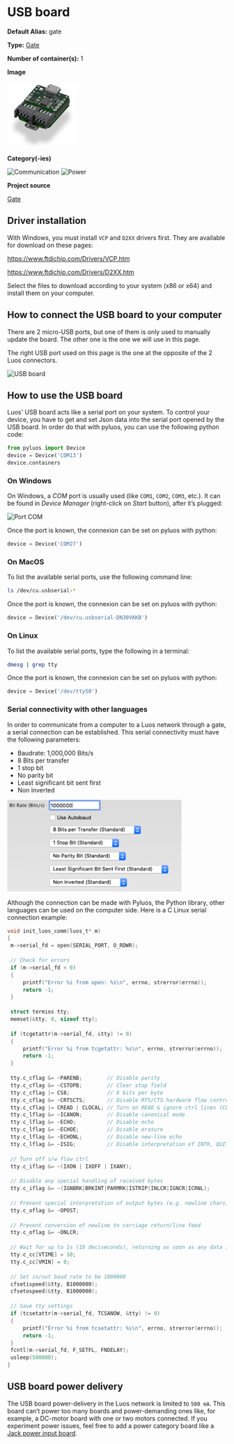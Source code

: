 # USB board
<div class="cust_sheet" markdown="1">
<p class="cust_sheet-title" markdown="1"><strong>Default Alias:</strong> gate</p>
<p class="cust_sheet-title" markdown="1"><strong>Type:</strong> <a href="../../high/containers_list/gate.md">Gate</a></p>
<p class="cust_sheet-title" markdown="1"><strong>Number of container(s):</strong> 1</p>
<p class="cust_sheet-title" markdown="1"><strong>Image</strong></p>
<p class="cust_indent" markdown="1"><img height="150" src="../../../_assets/img/usb-container.png"></p>
<p class="cust_sheet-title" markdown="1"><strong>Category(-ies)</strong></p>
<p class="cust_indent" markdown="1">
<img height="50" src="../../../_assets/img/sticker-communication.png" title="Communication">
<img height="50" src="../../../_assets/img/sticker-power.png" title="Power">
</p>
<p class="cust_sheet-title" markdown="1"><strong>Project source </strong></p>
<a class="github-button" data-size="large" aria-label="Star Luos-io/Luos on GitHub" href="https://github.com/Luos-io/Examples/tree/master/Projects/l0/Gate" target="_blank">Gate</a>
</div>

## Driver installation
With Windows, you must install `VCP` and `D2XX` drivers first. They are available for download on these pages:

<a href="https://www.ftdichip.com/Drivers/VCP.htm" target="_blank">https://www.ftdichip.com/Drivers/VCP.htm</a>

<a href="https://www.ftdichip.com/Drivers/D2XX.htm" target="_blank">https://www.ftdichip.com/Drivers/D2XX.htm</a>

Select the files to download according to your system (x86 or x64) and install them on your computer.


## How to connect the USB board to your computer
There are 2 micro-USB ports, but one of them is only used to manually update the board. The other one is the one we will use in this page.

The right USB port used on this page is the one at the opposite of the 2 Luos connectors.

![USB board](../../../_assets/img/usb-1.jpg)

## How to use the USB board
Luos' USB board acts like a serial port on your system.
To control your device, you have to get and set Json data into the serial port opened by the USB board. In order do that with pyluos, you can use the following python code:

```python
from pyluos import Device
device = Device('COM13')
device.containers
```

### On Windows
On Windows, a *COM* port is usually used (like `COM1`, `COM2`, `COM3`, etc.). It can be found in *Device Manager* (right-click on *Start* button), after it’s plugged:

![Port COM](../../../_assets/img/usb-2.png)

Once the port is known, the connexion can be set on pyluos with python:

```python
device = Device('COM27')
```

### On MacOS
To list the available serial ports, use the following command line:

```bash
ls /dev/cu.usbserial-*
```

Once the port is known, the connexion can be set on pyluos with python:

```python
device = Device('/dev/cu.usbserial-DN30VKKB')
```

### On Linux
To list the available serial ports, type the following in a terminal:

```bash
dmesg | grep tty
```

Once the port is known, the connexion can be set on pyluos with python:

```python
device = Device('/dev/ttyS0')
```


### Serial connectivity with other languages

In order to communicate from a computer to a Luos network through a gate, a serial connection can be established. This serial connectivity must have the following parameters:

 - Baudrate: 1,000,000 Bits/s
 - 8 Bits per transfer
 - 1 stop bit
 - No parity bit
 - Least significant bit sent first
 - Non inverted

 ![](../../../_assets/img/serial-configuration.png)

 Although the connection can be made with Pyluos, the Python library, other languages can be used on the computer side. Here is a C Linux serial connection example:

 ```C
void init_luos_comm(luos_t* m)
{
  m->serial_fd = open(SERIAL_PORT, O_RDWR);

  // Check for errors
  if (m->serial_fd < 0)
  {
      printf("Error %i from open: %s\n", errno, strerror(errno));
      return -1;
  }

  struct termios tty;
  memset(&tty, 0, sizeof tty);

  if (tcgetattr(m->serial_fd, &tty) != 0)
  {
      printf("Error %i from tcgetattr: %s\n", errno, strerror(errno));
      return -1;
  }

  tty.c_cflag &= ~PARENB;        // Disable parity
  tty.c_cflag &= ~CSTOPB;        // Clear stop field
  tty.c_cflag |= CS8;            // 8 bits per byte
  tty.c_cflag &= ~CRTSCTS;       // Disable RTS/CTS hardware flow control
  tty.c_cflag |= CREAD | CLOCAL; // Turn on READ & ignore ctrl lines (CLOCAL = 1)
  tty.c_lflag &= ~ICANON;        // Disable canonical mode
  tty.c_lflag &= ~ECHO;          // Disable echo
  tty.c_lflag &= ~ECHOE;         // Disable erasure
  tty.c_lflag &= ~ECHONL;        // Disable new-line echo
  tty.c_lflag &= ~ISIG;          // Disable interpretation of INTR, QUIT and SUSP

  // Turn off s/w flow ctrl
  tty.c_iflag &= ~(IXON | IXOFF | IXANY);

  // Disable any special handling of received bytes
  tty.c_iflag &= ~(IGNBRK|BRKINT|PARMRK|ISTRIP|INLCR|IGNCR|ICRNL);

  // Prevent special interpretation of output bytes (e.g. newline chars)
  tty.c_oflag &= ~OPOST;

  // Prevent conversion of newline to carriage return/line feed
  tty.c_oflag &= ~ONLCR;

  // Wait for up to 1s (10 deciseconds), returning as soon as any data is received.
  tty.c_cc[VTIME] = 10;
  tty.c_cc[VMIN] = 0;

  // Set in/out baud rate to be 1000000
  cfsetispeed(&tty, B1000000);
  cfsetospeed(&tty, B1000000);

  // Save tty settings
  if (tcsetattr(m->serial_fd, TCSANOW, &tty) != 0)
  {
      printf("Error %i from tcsetattr: %s\n", errno, strerror(errno));
      return -1;
  }
  fcntl(m->serial_fd, F_SETFL, FNDELAY);
  usleep(500000);
}
```



## USB board power delivery
The USB board power-delivery in the Luos network is limited to `500 mA`. This board can’t power too many boards and power-demanding ones like, for example, a DC-motor board with one or two motors connected. If you experiment power issues, feel free to add a power category board like a [Jack power input board](./jack-power-input.md).
